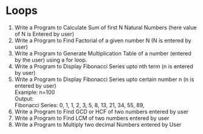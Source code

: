 # Loops

1) Write a Program to Calculate Sum of first N Natural Numbers (here value of N is Entered by user)
2) Write a Program to Find Factorial of a given number N (N is entered by user)
3) Write a Program to Generate Multiplication Table of a number (entered by the user) using a for loop.
4) Write a Program to Display Fibonacci Series upto nth term (n is entered by user)
5) Write a Program to Display Fibonacci Series upto certain number n (n is entered by user)\
Example: n=100\
Output:\
Fibonacci Series: 0, 1, 1, 2, 3, 5, 8, 13, 21, 34, 55, 89,
6) Write a Program to Find GCD or HCF of two numbers entered by user
7) Write a Program to Find LCM of two numbers entered by user
8) Write a Program to Multiply two decimal Numbers entered by User
